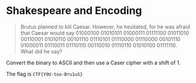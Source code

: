 # Shakespeare and Encoding

> Brutus planned to kill Caesar. However, he hesitated, for he was afraid that Caesar would say 01000100 01010101 01000111 01111100 01011010 00110001 01010110 00101110 01110101 01110000 01110000 00101110 01000011 01110011 01110110 00110010 01110110 01010100 01111110. What did he say?

Convert the binary to ASCII and then use a Caser cipher with a shift of 1.

The flag is `CTF{Y0U-too-Bru1uS}`
